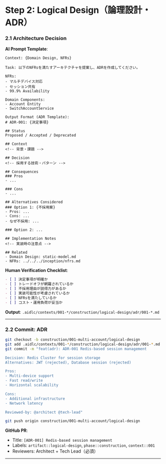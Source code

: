 # Step 2: Logical Design（論理設計・ADR）

### 2.1 Architecture Decision

**AI Prompt Template**:
```
Context: {Domain Design, NFRs}

Task: 以下のNFRsを満たすアーキテクチャを提案し、ADRを作成してください。

NFRs:
- マルチデバイス対応
- セッション共有
- 99.9% Availability

Domain Components:
- Account Entity
- SwitchAccountService

Output Format (ADR Template):
# ADR-001: {決定事項}

## Status
Proposed / Accepted / Deprecated

## Context
<!-- 背景・課題 -->

## Decision
<!-- 採用する技術・パターン -->

## Consequences
### Pros
- ...

### Cons
- ...

## Alternatives Considered
### Option 1: {不採用案}
- Pros: ...
- Cons: ...
- なぜ不採用: ...

### Option 2: ...

## Implementation Notes
<!-- 実装時の注意点 -->

## Related
- Domain Design: static-model.md
- NFRs: ../../../inception/nfrs.md
```

**Human Verification Checklist**:
```markdown
- [ ] 決定事項が明確か
- [ ] トレードオフが網羅されているか
- [ ] 不採用理由が説得力があるか
- [ ] 実装可能性が考慮されているか
- [ ] NFRsを満たしているか
- [ ] コスト・運用負荷が妥当か
```

**Output**: `.aidlc/contexts/001-*/construction/logical-design/adr/001-*.md`

---

### 2.2 Commit: ADR

```bash
git checkout -b construction/001-multi-account/logical-design
git add .aidlc/contexts/001-*/construction/logical-design/adr/001-*.md
git commit -m "feat(adr): ADR-001 Redis-based session management

Decision: Redis Cluster for session storage
Alternatives: JWT (rejected), Database session (rejected)

Pros:
- Multi-device support
- Fast read/write
- Horizontal scalability

Cons:
- Additional infrastructure
- Network latency

Reviewed-by: @architect @tech-lead"

git push origin construction/001-multi-account/logical-design
```

**GitHub PR**:
- Title: `[ADR-001] Redis-based session management`
- Labels: `artifact::logical-design`, `phase::construction`, `context::001`
- Reviewers: Architect + Tech Lead（必須）

---
